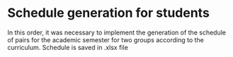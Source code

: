 # Schedule generation for students
In this order, it was necessary to implement the generation of the schedule of pairs for the academic semester for two groups according to the curriculum. Schedule is saved in .xlsx file
